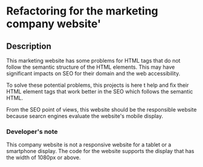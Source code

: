 # Refactoring for the marketing company website'

## Description

This marketing website has some problems for HTML tags that do not follow the semantic structure of the HTML elements. This may have significant impacts on SEO for their domain and the web accessibility.

To solve these potential problems, this projects is here t help and fix their HTML element tags that work better in the SEO which follows the semantic HTML.

From the SEO point of views, this website should be the responsible website because searcn engines evaluate the website's mobile display.

### Developer's note

This company website is not a responsive website for a tablet or a smartphone display. The code for the website supports the display that has the width of 1080px or above.
